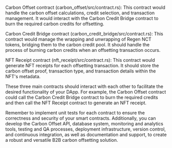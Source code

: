 Carbon Offset contract (carbon_offset/src/contract.rs): This contract would handle the carbon offset calculations, credit selection, and transaction management. It would interact with the Carbon Credit Bridge contract to burn the required carbon credits for offsetting.

Carbon Credit Bridge contract (carbon_credit_bridge/src/contract.rs): This contract would manage the wrapping and unwrapping of Regen NCT tokens, bridging them to the carbon credit pool. It should handle the process of burning carbon credits when an offsetting transaction occurs.

NFT Receipt contract (nft_receipt/src/contract.rs): This contract would generate NFT receipts for each offsetting transaction. It should store the carbon offset proof, transaction type, and transaction details within the NFT's metadata.

These three main contracts should interact with each other to facilitate the desired functionality of your DApp. For example, the Carbon Offset contract could call the Carbon Credit Bridge contract to burn the required credits and then call the NFT Receipt contract to generate an NFT receipt.

Remember to implement unit tests for each contract to ensure the correctness and security of your smart contracts. Additionally, you can develop the Carbon Offset API, database system, monitoring and analytics tools, testing and QA processes, deployment infrastructure, version control, and continuous integration, as well as documentation and support, to create a robust and versatile B2B carbon offsetting solution.